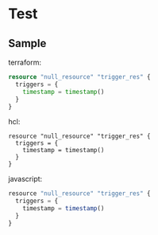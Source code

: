 # Test

## Sample

terraform:

```terraform
resource "null_resource" "trigger_res" {
  triggers = {
    timestamp = timestamp()
  }
}
```

hcl:

```hcl
resource "null_resource" "trigger_res" {
  triggers = {
    timestamp = timestamp()
  }
}
```

javascript:

```javascript
resource "null_resource" "trigger_res" {
  triggers = {
    timestamp = timestamp()
  }
}
```
